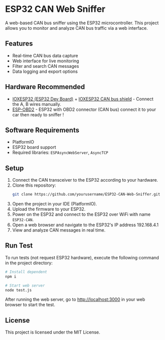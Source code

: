 # ESP32 CAN Web Sniffer

A web-based CAN bus sniffer using the ESP32 microcontroller. This project allows you to monitor and analyze CAN bus traffic via a web interface.

## Features

- Real-time CAN bus data capture
- Web interface for live monitoring
- Filter and search CAN messages
- Data logging and export options

## Hardware Recommended

 - [IOXESP32 (ESP32 Dev Board)](https://www.artronshop.co.th/p/59) + [IOXESP32 CAN bus shield](https://www.artronshop.co.th/p/26) - Connect the A, B wires manually.
 - [ESP-OBD2](https://www.artronshop.co.th/p/733) - ESP32 with OBD2 connector (CAN bus) connect it to your car then ready to sniffer !

## Software Requirements

- PlatformIO
- ESP32 board support
- Required libraries: `ESPAsyncWebServer`, `AsyncTCP`

## Setup

1. Connect the CAN transceiver to the ESP32 according to your hardware.
2. Clone this repository:
    ```bash
    git clone https://github.com/yourusername/ESP32-CAN-Web-Sniffer.git
    ```
3. Open the project in your IDE (PlatformIO).
4. Upload the firmware to your ESP32.
5. Power on the ESP32 and connect to the ESP32 over WiFi with name `ESP32-CAN`.
6. Open a web browser and navigate to the ESP32's IP address 192.168.4.1
7. View and analyze CAN messages in real time.

## Run Test

To run tests (not request ESP32 hardware), execute the following command in the project directory:
```bash
# Install dependent
npm i

# Start web server
node test.js
```
After running the web server, go to [http://localhost:3000](http://localhost:3000) in your web browser to start the test.

## License

This project is licensed under the MIT License.

